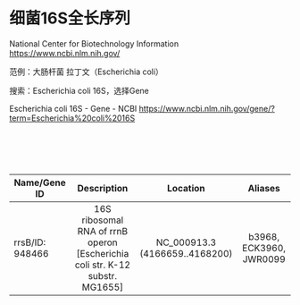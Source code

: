 # 细菌16S全长序列

National Center for Biotechnology Information
https://www.ncbi.nlm.nih.gov/

范例：大肠杆菌 拉丁文（Escherichia coli）

搜索：Escherichia coli 16S，选择Gene

Escherichia coli 16S - Gene - NCBI
https://www.ncbi.nlm.nih.gov/gene/?term=Escherichia%20coli%2016S

  
====================================================================

| Name/Gene ID | Description | Location | Aliases
| ------------- |:-------------:|:-------------:|:-------------:|
| rrsB/ID: 948466 | 16S ribosomal RNA of rrnB operon [Escherichia coli str. K-12 substr. MG1655] | NC_000913.3 (4166659..4168200) | b3968, ECK3960, JWR0099

